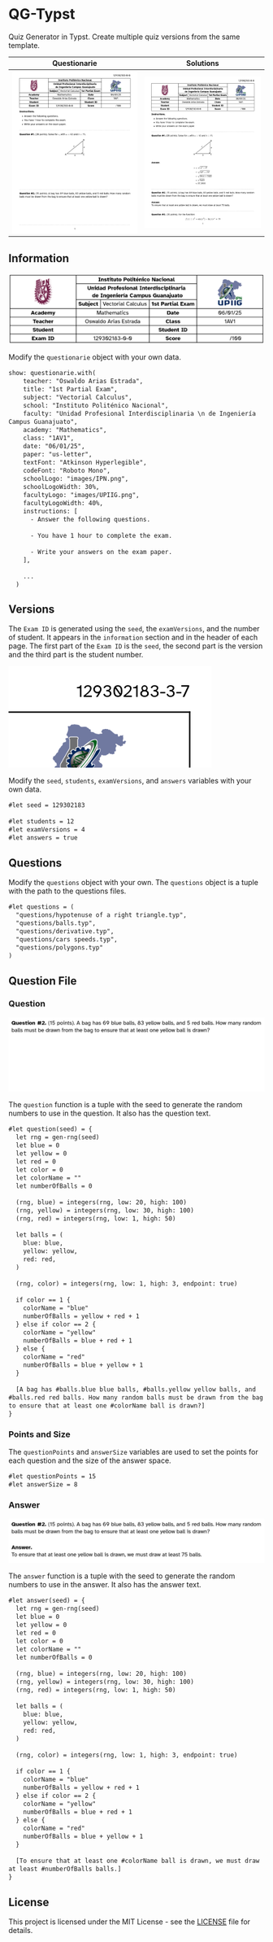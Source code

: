 # QG-Typst
Quiz Generator in Typst. Create multiple quiz versions from the same template.

| Questionarie | Solutions |
|--------------|-----------|
| ![Questionarie](readme/questionarie.png) | ![Solutions](readme/solutions.png) |

## Information

![Information](readme/information.png)

Modify the `questionarie` object with your own data.

```typst
show: questionarie.with(
    teacher: "Oswaldo Arias Estrada",
    title: "1st Partial Exam",
    subject: "Vectorial Calculus",
    school: "Instituto Politénico Nacional",
    faculty: "Unidad Profesional Interdisciplinaria \n de Ingeniería Campus Guanajuato",
    academy: "Mathematics",
    class: "1AV1",
    date: "06/01/25",
    paper: "us-letter",
    textFont: "Atkinson Hyperlegible",
    codeFont: "Roboto Mono",
    schoolLogo: "images/IPN.png",
    schoolLogoWidth: 30%,
    facultyLogo: "images/UPIIG.png",
    facultyLogoWidth: 40%,
    instructions: [
      - Answer the following questions.

      - You have 1 hour to complete the exam.

      - Write your answers on the exam paper.
    ],

    ...
  )
```

## Versions

The `Exam ID` is generated using the `seed`, the `examVersions`, and the number of student. It appears in the `information` section and in the header of each page. The first part of the `Exam ID` is the `seed`, the second part is the version and the third part is the student number.

![Versions](readme/versions.png)

Modify the `seed`, `students`, `examVersions`, and `answers` variables with your own data.

```typst
#let seed = 129302183

#let students = 12
#let examVersions = 4
#let answers = true
```

## Questions

Modify the `questions` object with your own. The `questions` object is a tuple with the path to the questions files.

```typst
#let questions = (
  "questions/hypotenuse of a right triangle.typ",
  "questions/balls.typ",
  "questions/derivative.typ",
  "questions/cars speeds.typ",
  "questions/polygons.typ"
)
```

## Question File

### Question

![Question](readme/ballsQuestion.png)

The `question` function is a tuple with the seed to generate the random numbers to use in the question. It also has the question text.

```typst
#let question(seed) = {
  let rng = gen-rng(seed)
  let blue = 0
  let yellow = 0
  let red = 0
  let color = 0
  let colorName = ""
  let numberOfBalls = 0

  (rng, blue) = integers(rng, low: 20, high: 100)
  (rng, yellow) = integers(rng, low: 30, high: 100)
  (rng, red) = integers(rng, low: 1, high: 50)

  let balls = (
    blue: blue,
    yellow: yellow,
    red: red,
  )

  (rng, color) = integers(rng, low: 1, high: 3, endpoint: true)

  if color == 1 {
    colorName = "blue"
    numberOfBalls = yellow + red + 1
  } else if color == 2 {
    colorName = "yellow"
    numberOfBalls = blue + red + 1
  } else {
    colorName = "red"
    numberOfBalls = blue + yellow + 1
  }

  [A bag has #balls.blue blue balls, #balls.yellow yellow balls, and #balls.red red balls. How many random balls must be drawn from the bag to ensure that at least one #colorName ball is drawn?]
}
```

### Points and Size

The `questionPoints` and `answerSize` variables are used to set the points for each question and the size of the answer space.

```typst
#let questionPoints = 15
#let answerSize = 8
```

### Answer

![Answer](readme/ballsAnswer.png)

The `answer` function is a tuple with the seed to generate the random numbers to use in the answer. It also has the answer text.

```typst
#let answer(seed) = {
  let rng = gen-rng(seed)
  let blue = 0
  let yellow = 0
  let red = 0
  let color = 0
  let colorName = ""
  let numberOfBalls = 0

  (rng, blue) = integers(rng, low: 20, high: 100)
  (rng, yellow) = integers(rng, low: 30, high: 100)
  (rng, red) = integers(rng, low: 1, high: 50)

  let balls = (
    blue: blue,
    yellow: yellow,
    red: red,
  )

  (rng, color) = integers(rng, low: 1, high: 3, endpoint: true)

  if color == 1 {
    colorName = "blue"
    numberOfBalls = yellow + red + 1
  } else if color == 2 {
    colorName = "yellow"
    numberOfBalls = blue + red + 1
  } else {
    colorName = "red"
    numberOfBalls = blue + yellow + 1
  }

  [To ensure that at least one #colorName ball is drawn, we must draw at least #numberOfBalls balls.]
}
```


## License

This project is licensed under the MIT License - see the [LICENSE](LICENSE) file for details.